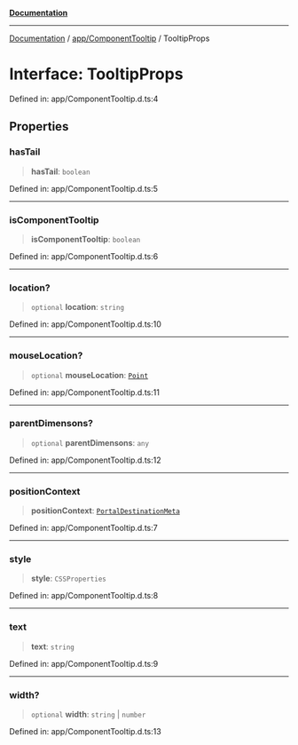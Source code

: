 [**Documentation**](../../../index.md)

***

[Documentation](../../../index.md) / [app/ComponentTooltip](../index.md) / TooltipProps

# Interface: TooltipProps

Defined in: app/ComponentTooltip.d.ts:4

## Properties

### hasTail

> **hasTail**: `boolean`

Defined in: app/ComponentTooltip.d.ts:5

***

### isComponentTooltip

> **isComponentTooltip**: `boolean`

Defined in: app/ComponentTooltip.d.ts:6

***

### location?

> `optional` **location**: `string`

Defined in: app/ComponentTooltip.d.ts:10

***

### mouseLocation?

> `optional` **mouseLocation**: [`Point`](../../../perspective-client/interfaces/Point.md)

Defined in: app/ComponentTooltip.d.ts:11

***

### parentDimensons?

> `optional` **parentDimensons**: `any`

Defined in: app/ComponentTooltip.d.ts:12

***

### positionContext

> **positionContext**: [`PortalDestinationMeta`](../../../util/utils/interfaces/PortalDestinationMeta.md)

Defined in: app/ComponentTooltip.d.ts:7

***

### style

> **style**: `CSSProperties`

Defined in: app/ComponentTooltip.d.ts:8

***

### text

> **text**: `string`

Defined in: app/ComponentTooltip.d.ts:9

***

### width?

> `optional` **width**: `string` \| `number`

Defined in: app/ComponentTooltip.d.ts:13
